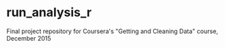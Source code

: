 # run_analysis_r
Final project repository for Coursera's "Getting and Cleaning Data" course, December 2015
